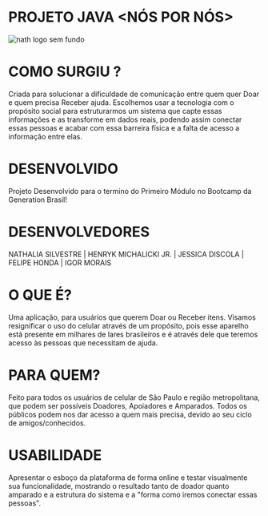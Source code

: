 

# PROJETO JAVA <NÓS POR NÓS>

![nath logo sem fundo](https://user-images.githubusercontent.com/85905579/127385003-1bc8b4d0-e336-4d81-88de-daa2e862f72d.png)


# COMO SURGIU ?
Criada para solucionar a dificuldade de comunicação entre quem quer Doar e quem precisa Receber ajuda. Escolhemos usar a tecnologia com o propósito social para estruturarmos um sistema que capte essas informações e as transforme em dados reais, podendo assim conectar essas pessoas e acabar com essa barreira física e a falta de acesso a informação entre elas.

# DESENVOLVIDO
Projeto Desenvolvido para o termino do Primeiro Módulo no Bootcamp da Generation Brasil!

# DESENVOLVEDORES
NATHALIA SILVESTRE | HENRYK MICHALICKI JR. | JESSICA DISCOLA | FELIPE HONDA | IGOR MORAIS


# O QUE É?
Uma aplicação, para usuários que querem Doar ou Receber itens.
Visamos resignificar o uso do celular através de um propósito, pois esse aparelho está presente em milhares de lares brasileiros e é através dele que teremos acesso às  pessoas que necessitam de ajuda.

# PARA QUEM?
Feito para todos os usuários de celular de São Paulo e região metropolitana, que podem ser possíveis Doadores, Apoiadores e Amparados. Todos os públicos podem nos dar acesso a quem mais precisa, devido ao seu ciclo de amigos/conhecidos.

# USABILIDADE
Apresentar o esboço da plataforma de forma online e testar visualmente sua funcionalidade, mostrando o resultado tanto de doador quanto amparado e a estrutura do sistema e a "forma como iremos conectar essas pessoas".

